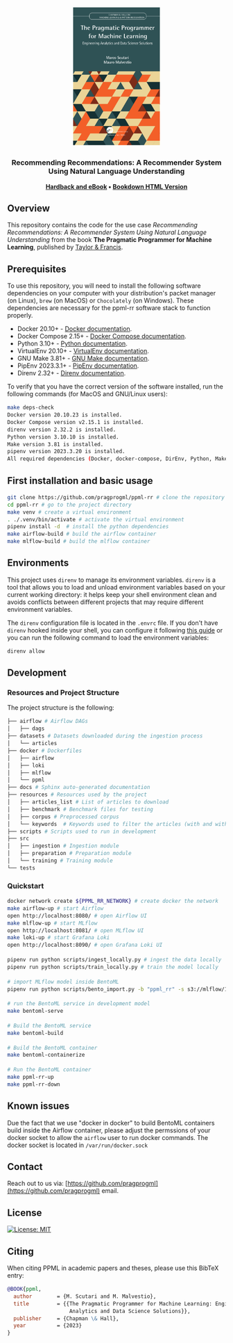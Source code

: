 <!-- <h1 align="center">
	<img width="200"
		src="media/ppml-cover.png">
</h1> -->

<h1 align="center">
	<img width="200"
		src="https://raw.githubusercontent.com/pragprogml/ppml-rr/main/media/ppml-cover.svg">
</h1>

<h3 align="center">
	Recommending Recommendations: A Recommender System Using Natural Language Understanding
</h3>

<p align="center">
	<strong>
		<a href="https://www.routledge.com/The-Pragmatic-Programmer-for-Machine-Learning-Engineering-Analytics-and/Scutari-Malvestio/p/book/9780429292835" target="_blank">Hardback and eBook</a>
    •
		<a href="https://ppml.dev" target="_blank">Bookdown HTML Version</a>
	</strong>
</p>

## Overview

This repository contains the code for the use case *Recommending Recommendations: A Recommender System Using Natural
Language Understanding* from the book **The Pragmatic Programmer for Machine Learning**, published by [Taylor &
Francis](https://www.taylorfrancis.com/books/mono/10.1201/9780429292835/pragmatic-programmer-machine-learning-marco-scutari-mauro-malvestio).

## Prerequisites

To use this repository, you will need to install the following software dependencies on your computer with your 
distribution's packet manager (on Linux), `brew` (on MacOS) or `Chocolately` (on Windows). These dependencies
are necessary for the ppml-rr software stack to function properly.

* Docker 20.10+ - [Docker documentation](https://docs.docker.com/get-docker/).
* Docker Compose 2.15+ - [Docker Compose documentation](https://docs.docker.com/compose/install/).
* Python 3.10+ - [Python documentation](https://www.python.org/downloads/).
* VirtualEnv 20.10+ - [VirtualEnv documentation](https://virtualenv.pypa.io/en/latest/installation.html).
* GNU Make 3.81+ - [GNU Make documentation](https://www.gnu.org/software/make/).
* PipEnv 2023.3.1+ - [PipEnv documentation](https://pipenv.pypa.io/en/latest/install/#installing-pipenv).
* Direnv 2.32+ - [Direnv documentation](https://direnv.net/docs/installation.html). 

To verify that you have the correct version of the software installed, run the following commands (for MacOS 
and GNU/Linux users):

```sh
make deps-check
Docker version 20.10.23 is installed.
Docker Compose version v2.15.1 is installed.
direnv version 2.32.2 is installed.
Python version 3.10.10 is installed.
Make version 3.81 is installed.
pipenv version 2023.3.20 is installed.
All required dependencies (Docker, docker-compose, DirEnv, Python, Make, pipenv) are installed correctly.
```

## First installation and basic usage

```sh
git clone https://github.com/pragprogml/ppml-rr # clone the repository
cd ppml-rr # go to the project directory
make venv # create a virtual environment
. ./.venv/bin/activate # activate the virtual environment
pipenv install -d  # install the python dependencies
make airflow-build # build the airflow container
make mlflow-build # build the mlflow container
```

## Environments

This project uses `direnv` to manage its environment variables. `direnv` is a tool that allows you to load and unload
environment variables based on your current working directory: it helps keep your shell environment clean and avoids
conflicts between different projects that may require different environment variables.

The `direnv` configuration file is located in the `.envrc` file. If you don't have `direnv` hooked inside your shell,
you can configure it following [this guide](https://direnv.net/docs/hook.html) or you can run the following command
to load the environment variables:

```sh
direnv allow 
```

## Development

### Resources and Project Structure

The project structure is the following:

```sh
├── airflow # Airflow DAGs
│   ├── dags
├── datasets # Datasets downloaded during the ingestion process
│   └── articles
├── docker # Dockerfiles
│   ├── airflow
│   ├── loki
│   ├── mlflow
│   └── ppml
├── docs # Sphinx auto-generated documentation
├── resources # Resources used by the project
│   ├── articles_list # List of articles to download
│   ├── benchmark # Benchmark files for testing
│   ├── corpus # Preprocessed corpus
│   └── keywords  # Keywords used to filter the articles (with and without bigrams)
├── scripts # Scripts used to run in development
├── src
│   ├── ingestion # Ingestion module
│   ├── preparation # Preparation module
│   └── training # Training module
└── tests
```

### Quickstart

```sh
docker network create ${PPML_RR_NETWORK} # create docker the network
make airflow-up # start Airflow
open http://localhost:8080/ # open Airflow UI
make mlflow-up # start MLflow
open http://localhost:8081/ # open MLflow UI
make loki-up # start Grafana Loki
open http://localhost:8090/ # open Grafana Loki UI

pipenv run python scripts/ingest_locally.py # ingest the data locally
pipenv run python scripts/train_locally.py # train the model locally

# import MLflow model inside BentoML
pipenv run python scripts/bento_import.py -b "ppml_rr" -s s3://mlflow/1/e9bd684976c648ed846b041c9fd5b788/artifacts/c3092b7a 

# run the BentoML service in development model
make bentoml-serve

# Build the BentoML service
make bentoml-build

# Build the BentoML container
make bentoml-containerize

# Run the BentoML container
make ppml-rr-up
make ppml-rr-down
```

## Known issues

Due the fact that we use "docker in docker" to build BentoML containers build inside the Airflow container, please
adjust the permssions of your docker socket to allow the `airflow` user to run docker commands. The docker socket 
is located in ```/var/run/docker.sock``` 

## Contact

Reach out to us via: [https://github.com/pragprogml](https://github.com/pragprogml) email. 

## License

[![License: MIT](https://img.shields.io/badge/License-MIT-yellow.svg)](https://opensource.org/licenses/MIT)

## Citing 
When citing PPML in academic papers and theses, please use this BibTeX entry:

```bibtex
@BOOK{ppml,
  author        = {M. Scutari and M. Malvestio},
  title         = {{The Pragmatic Programmer for Machine Learning: Engineering
                    Analytics and Data Science Solutions}},
  publisher     = {Chapman \& Hall},
  year          = {2023}
}
```
